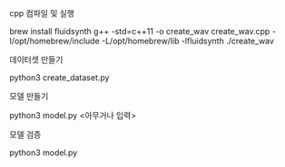 cpp 컴파일 및 실행

brew install fluidsynth
g++ -std=c++11 -o create_wav create_wav.cpp -I/opt/homebrew/include -L/opt/homebrew/lib -lfluidsynth
./create_wav

데이터셋 만들기

python3 create_dataset.py

모델 만들기

python3 model.py <아무거나 입력>

모델 검증

python3 model.py
